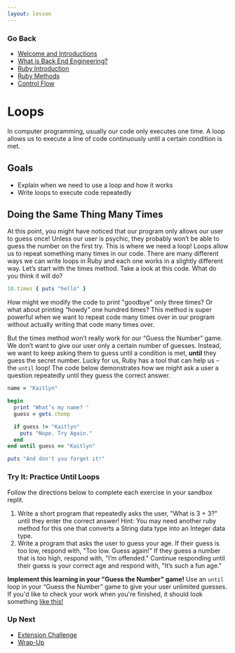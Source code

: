 ```yaml
---
layout: lesson
---
```


### Go Back

- [Welcome and Introductions](../)
- [What is Back End Engineering?](../what-is-bee)
- [Ruby Introduction](../ruby-intro)
- [Ruby Methods](../ruby-methods)
- [Control Flow](../control-flow)


# Loops

In computer programming, usually our code only executes one time. A loop allows us to execute a line of code continuously until a certain condition is met.

## Goals

- Explain when we need to use a loop and how it works
- Write loops to execute code repeatedly

## Doing the Same Thing Many Times

At this point, you might have noticed that our program only allows our user to guess once! Unless our user is psychic, they probably won’t be able to guess the number on the first try. This is where we need a loop! Loops allow us to repeat something many times in our code. There are many different ways we can write loops in Ruby and each one works in a slightly different way. Let’s start with the times method. Take a look at this code. What do you think it will do?

```ruby
10.times { puts "hello" }
```

How might we modify the code to print "goodbye" only three times? Or what about printing “howdy” one hundred times? This method is super powerful when we want to repeat code many times over in our program without actually writing that code many times over.

But the times method won’t really work for our “Guess the Number” game. We don’t want to give our user only a certain number of guesses. Instead, we want to keep asking them to guess until a condition is met, **until** they guess the secret number. Lucky for us, Ruby has a tool that can help us – the <code>until</code> loop! The code below demonstrates how we might ask a user a question repeatedly until they guess the correct answer.

```ruby
name = "Kaitlyn"

begin
  print "What’s my name? "
  guess = gets.chomp

  if guess != "Kaitlyn"
    puts "Nope. Try Again."
  end
end until guess == "Kaitlyn"

puts "And don't you forget it!"
```

<div class="try-it-new">
  <h3>Try It: Practice Until Loops</h3>
  <p>Follow the directions below to complete each exercise in your sandbox replit.</p>
  <ol>
    <li>Write a short program that repeatedly asks the user, "What is 3 + 3?" until they enter the correct answer! Hint: You may need another ruby method for this one that converts a String data type into an Integer data type.</li>
    <li>Write a program that asks the user to guess your age. If their guess is too low, respond with, "Too low. Guess again!" If they guess a number that is too high, respond with, "I’m offended." Continue responding until their guess is your correct age and respond with, "It’s such a fun age."</li>
  </ol>

  <p><strong>Implement this learning in your "Guess the Number" game!</strong> Use an <code>until</code> loop in your “Guess the Number” game to give your user unlimited guesses. If you'd like to check your work when you're finished, it should look something <a href="https://replit.com/@turingschool/ruby-number-guesser-final#main.rb" target="blank">like this!</a></p>

</div>

### Up Next

- [Extension Challenge](../extension)
- [Wrap-Up](../wrap-up)
